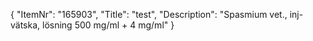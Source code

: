 {
  "ItemNr": "165903",
  "Title": "test",
  "Description": "Spasmium vet., inj-vätska, lösning 500 mg/ml + 4 mg/ml"
}